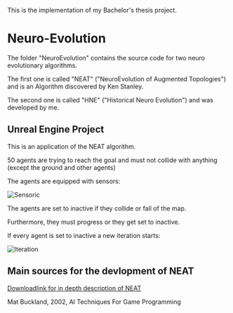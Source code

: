 This is the implementation of my Bachelor's thesis project. 

# Neuro-Evolution

The folder "NeuroEvolution" contains the source code for two neuro evolutionary algorithms.

The first one is called "NEAT" ("NeuroEvolution of Augmented Topologies") and is an Algorithm discovered by Ken Stanley.

The second one is called "HNE" ("Historical Neuro Evolution") and was developed by me. 

## Unreal Engine Project

This is an application of the NEAT algorithm.

50 agents are trying to reach the goal and must not collide with anything (except the ground and other agents)

The agents are equipped with sensors:

![Sensoric](/readme_files/Sensoric.gif)

The agents are set to inactive if they collide or fall of the map.

Furthermore, they must progress or they get set to inactive.

If every agent is set to inactive a new iteration starts:

![Iteration](/readme_files/Iteration.gif)

## Main sources for the devlopment of NEAT

[Downloadlink for in depth description of NEAT](https://repositories.lib.utexas.edu/bitstream/handle/2152/1266/stanleyk74304.pdf)

Mat Buckland, 2002, AI Techniques For Game Programming 
